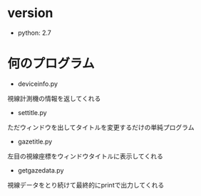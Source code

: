# version

- python: 2.7

# 何のプログラム

- deviceinfo.py

視線計測機の情報を返してくれる

- settitle.py

ただウィンドウを出してタイトルを変更するだけの単純プログラム

- gazetitle.py

左目の視線座標をウィンドウタイトルに表示してくれる

- getgazedata.py

視線データをとり続けて最終的にprintで出力してくれる